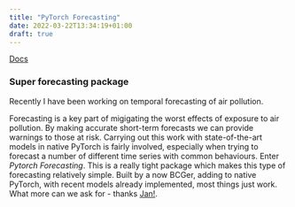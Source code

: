 ```yaml
---
title: "PyTorch Forecasting"
date: 2022-03-22T13:34:19+01:00
draft: true
---
```


[Docs](https://pytorch-forecasting.readthedocs.io/en/stable/)
<!--more-->

### Super forecasting package

Recently I have been working on temporal forecasting of air pollution.

Forecasting is a key part of migigating the worst effects of exposure to air pollution. By making accurate short-term forecasts we can provide warnings to those at risk. Carrying out this work with state-of-the-art models in native PyTorch is fairly involved, especially when trying to forecast a number of different time series with common behaviours. Enter *Pytorch Forecasting*. This is a really tight package which makes this type of forecasting relatively simple. Built by a now BCGer, adding to native PyTorch, with recent models already implemented, most things just work. What more can we ask for - thanks [Jan!](https://github.com/jdb78).
